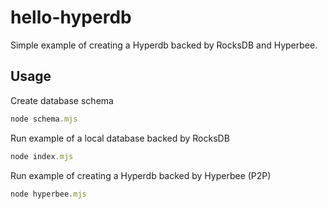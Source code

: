 # hello-hyperdb
Simple example of creating a Hyperdb backed by RocksDB and Hyperbee.

## Usage
Create database schema
```js
node schema.mjs
```
Run example of a local database backed by RocksDB

```js 
node index.mjs
```

Run example of creating a Hyperdb backed by Hyperbee (P2P)

```js 
node hyperbee.mjs
```
